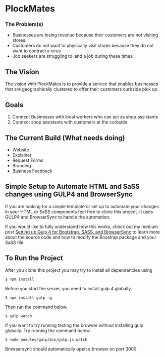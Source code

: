 # PlockMates


### The Problem(s)

* Businesses are losing revenue because their customers are not visiting stores.
* Customers do not want to physically visit stores because they do not want to contract a virus
* Job seekers are struggling to land a job during these times. 

## The Vision

The vision with PlockMates is to provide a service that enables businesses that are geographically clustered to offer their customers curbside pick up. 

## Goals

1. Connect Businesses with local workers who can act as shop assistants
2. Connect shop assistants with customers at the curbside


## The Current Build (What needs doing)

* Website
* Explainer
* Request Forms
* Branding
* Business Feedback

## Simple Setup to Automate HTML and SaSS changes using GULP4 and BrowserSync

If you are looking for a simple template or set up to automate your changes in your HTML or SaSS components feel free to clone this project. It uses GULP4 and BrowserSync to handle the automation. 

If you would like to fully understand how this works, check out my medium post 
[Setting up Gulp 4 for Bootstrap, SASS, and BrowserSync](https://medium.com/swlh/setting-up-gulp-4-0-2-for-bootstrap-sass-and-browsersync-7917f5f5d2c5?source=friends_link&sk=8d09a3d7b62fa11a35dd0b5156b6ab73)
to learn more about the source code and how to modify the Boostrap package and your SaSS file.

## To Run the Project
After you clone this project you may try to install all dependencies using 

```
$ npm install
```

Before you start the server, you need to install gulp 4 globally.

```
$ npm install gulp -g
```

Then run the command below.

```
$ gulp watch
```

If you want to try running testing the browser without installing gulp globally. 
Try running the command below.

```
$ node_modules/gulp/bin/gulp.js watch
```

Browsersync should automatically open a browser on port 3000.




